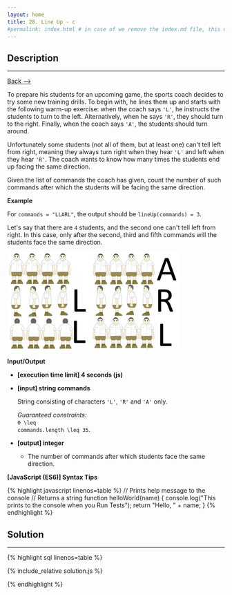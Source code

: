 ```yaml
---
layout: home
title: 28. Line Up - c
#permalink: index.html # in case of we remove the index.md file, this doc will be the index page
---
```


<div class="row">
<div class="columnStmt" markdown="1">

## Description

---

[Back --> ](../README.md)

To prepare his students for an upcoming game, the sports coach decides to try some new training drills. To begin with, he lines them up and starts with the following warm-up exercise: when the coach says <code>'L'</code>, he instructs the students to turn to the left. Alternatively, when he says <code>'R'</code>, they should turn to the right. Finally, when the coach says <code>'A'</code>, the students should turn around.

Unfortunately some students (not all of them, but at least one) can't tell left from right, meaning they always turn right when they hear <code>'L'</code> and left when they hear <code>'R'</code>. The coach wants to know how many times the students end up facing the same direction.

Given the list of commands the coach has given, count the number of such commands after which the students will be facing the same direction.

**Example**

For <code>commands = "LLARL"</code>, the output should be
<code>lineUp(commands) = 3</code>.

Let's say that there are <code>4</code> students, and the second one can't tell left from right. In this case, only after the second, third and fifth commands will the students face the same direction.

![](../images/example.png)

**Input/Output**

- **[execution time limit] 4 seconds (js)**

- **[input] string commands**

  String consisting of characters <code>'L'</code>, <code>'R'</code> and <code>'A'</code> only.

  _Guaranteed constraints:_<br>
  <code type='math/tex'>0 \leq commands.length \leq 35</code>.

- **[output] integer**

  - The number of commands after which students face the same direction.

**[JavaScript (ES6)] Syntax Tips**

{% highlight javascript linenos=table %}
// Prints help message to the console
// Returns a string
function helloWorld(name) {
console.log("This prints to the console when you Run Tests");
return "Hello, " + name;
}
{% endhighlight %}

</div>
<div class="columnSol" markdown="1">

## Solution

---

{% highlight sql linenos=table %}

{% include_relative solution.js %}

{% endhighlight %}

</div>
</div>

